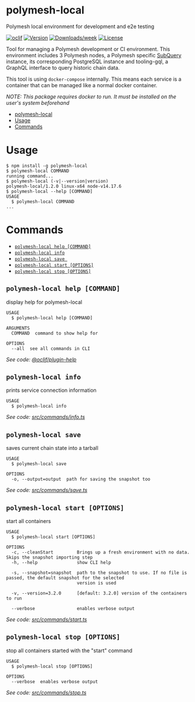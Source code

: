 # polymesh-local

Polymesh local environment for development and e2e testing

[![oclif](https://img.shields.io/badge/cli-oclif-brightgreen.svg)](https://oclif.io)
[![Version](https://img.shields.io/npm/v/polymesh-local.svg)](https://npmjs.org/package/polymesh-local)
[![Downloads/week](https://img.shields.io/npm/dw/polymesh-local.svg)](https://npmjs.org/package/polymesh-local)
[![License](https://img.shields.io/npm/l/polymesh-local.svg)](https://github.com/PolymathNetwork/polymesh-local/blob/master/package.json)

Tool for managing a Polymesh development or CI environment. This environment includes 3 Polymesh nodes, a Polymesh specific [SubQuery](https://subquery.network/) instance, its corresponding PostgreSQL instance and tooling-gql, a GraphQL interface to query historic chain data.

This tool is using `docker-compose` internally. This means each service is a container that can be managed like a normal docker container.

_NOTE: This package requires docker to run. It must be installed on the user's system beforehand_

<!-- toc -->
* [polymesh-local](#polymesh-local)
* [Usage](#usage)
* [Commands](#commands)
<!-- tocstop -->

# Usage

<!-- usage -->
```sh-session
$ npm install -g polymesh-local
$ polymesh-local COMMAND
running command...
$ polymesh-local (-v|--version|version)
polymesh-local/1.2.0 linux-x64 node-v14.17.6
$ polymesh-local --help [COMMAND]
USAGE
  $ polymesh-local COMMAND
...
```
<!-- usagestop -->

# Commands

<!-- commands -->
* [`polymesh-local help [COMMAND]`](#polymesh-local-help-command)
* [`polymesh-local info`](#polymesh-local-info)
* [`polymesh-local save `](#polymesh-local-save)
* [`polymesh-local start [OPTIONS]`](#polymesh-local-start-options)
* [`polymesh-local stop [OPTIONS]`](#polymesh-local-stop-options)

## `polymesh-local help [COMMAND]`

display help for polymesh-local

```
USAGE
  $ polymesh-local help [COMMAND]

ARGUMENTS
  COMMAND  command to show help for

OPTIONS
  --all  see all commands in CLI
```

_See code: [@oclif/plugin-help](https://github.com/oclif/plugin-help/blob/v3.2.2/src/commands/help.ts)_

## `polymesh-local info`

prints service connection information

```
USAGE
  $ polymesh-local info
```

_See code: [src/commands/info.ts](https://github.com/PolymathNetwork/polymesh-local/blob/v1.2.0/src/commands/info.ts)_

## `polymesh-local save `

saves current chain state into a tarball

```
USAGE
  $ polymesh-local save

OPTIONS
  -o, --output=output  path for saving the snapshot too
```

_See code: [src/commands/save.ts](https://github.com/PolymathNetwork/polymesh-local/blob/v1.1.0/src/commands/save.ts)_

## `polymesh-local start [OPTIONS]`

start all containers

```
USAGE
  $ polymesh-local start [OPTIONS]

OPTIONS
  -c, --cleanStart         Brings up a fresh environment with no data. Skips the snapshot importing step
  -h, --help               show CLI help

  -s, --snapshot=snapshot  path to the snapshot to use. If no file is passed, the default snapshot for the selected
                           version is used

  -v, --version=3.2.0      [default: 3.2.0] version of the containers to run

  --verbose                enables verbose output
```

_See code: [src/commands/start.ts](https://github.com/PolymathNetwork/polymesh-local/blob/v1.2.0/src/commands/start.ts)_

## `polymesh-local stop [OPTIONS]`

stop all containers started with the "start" command

```
USAGE
  $ polymesh-local stop [OPTIONS]

OPTIONS
  --verbose  enables verbose output
```

_See code: [src/commands/stop.ts](https://github.com/PolymathNetwork/polymesh-local/blob/v1.2.0/src/commands/stop.ts)_
<!-- commandsstop -->
